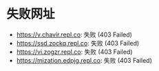 # 失败网址
- https://v.chavir.repl.co: 失败 (403
Failed)
- https://ssd.zockq.repl.co: 失败 (403
Failed)
- https://vi.zogzr.repl.co: 失败 (403
Failed)
- https://mization.edpjg.repl.co: 失败 (403
Failed)
